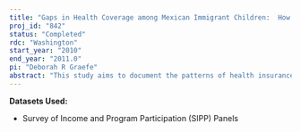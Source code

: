 ```yaml
---
title: "Gaps in Health Coverage among Mexican Immigrant Children:  How Much Does Legal Status Matter? (SIPP Small Grants Project)"
proj_id: "842"
status: "Completed"
rdc: "Washington"
start_year: "2010"
end_year: "2011.0"
pi: "Deborah R Graefe"
abstract: "This study aims to document the patterns of health insurance coverage among children in Mexican-immigrant families, comparing Mexican children of immigrants (i.e., children having at least one Mexican immigrant parent) and children with U.S.-born parents, both inter- and intra-ethnically, with particular attention to child and parent documentation status. The project uses the 1996, 2001, 2004, and 2008 SIPP panels, including core and topical module files. The restricted-use internal SIPP files provide information regarding immigration status at the time the immigrant respondent arrived in the United States to develop an algorithm for estimating immigrant parent and child documentation in public use files.  Descriptive results, including cumulative proportions experiencing transitions to and from coverage, based on life table analyses, will demonstrate the patterns and trajectories for each comparison group. "
---
```


**Datasets Used:**

  - Survey of Income and Program Participation (SIPP) Panels 

